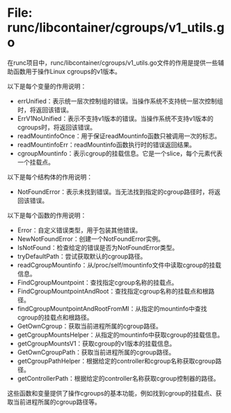 # File: runc/libcontainer/cgroups/v1_utils.go

在runc项目中，runc/libcontainer/cgroups/v1_utils.go文件的作用是提供一些辅助函数用于操作Linux cgroups的v1版本。

以下是每个变量的作用说明：

- errUnified：表示统一层次控制组的错误。当操作系统不支持统一层次控制组时，将返回该错误。
- ErrV1NoUnified：表示不支持v1版本的错误。当操作系统不支持v1版本的cgroups时，将返回该错误。
- readMountinfoOnce：用于保证readMountinfo函数只被调用一次的标志。
- readMountinfoErr：readMountinfo函数执行时的错误返回结果。
- cgroupMountinfo：表示cgroup的挂载信息。它是一个slice，每个元素代表一个挂载点。

以下是每个结构体的作用说明：

- NotFoundError：表示未找到错误。当无法找到指定的cgroup路径时，将返回该错误。

以下是每个函数的作用说明：

- Error：自定义错误类型，用于包装其他错误。
- NewNotFoundError：创建一个NotFoundError实例。
- IsNotFound：检查给定的错误是否为NotFoundError类型。
- tryDefaultPath：尝试获取默认的cgroup路径。
- readCgroupMountinfo：从/proc/self/mountinfo文件中读取cgroup的挂载信息。
- FindCgroupMountpoint：查找指定cgroup名称的挂载点。
- FindCgroupMountpointAndRoot：查找指定cgroup名称的挂载点和根路径。
- findCgroupMountpointAndRootFromMI：从指定的mountinfo中查找cgroup的挂载点和根路径。
- GetOwnCgroup：获取当前进程所属的cgroup路径。
- getCgroupMountsHelper：从指定的mountinfo中获取cgroup的挂载信息。
- getCgroupMountsV1：获取cgroup的v1版本的挂载信息。
- GetOwnCgroupPath：获取当前进程所属的cgroup路径。
- getCgroupPathHelper：根据给定的controller和cgroup名称获取cgroup路径。
- getControllerPath：根据给定的controller名称获取cgroup控制器的路径。

这些函数和变量提供了操作cgroups的基本功能，例如找到cgroup的挂载点、获取当前进程所属的cgroup路径等。

